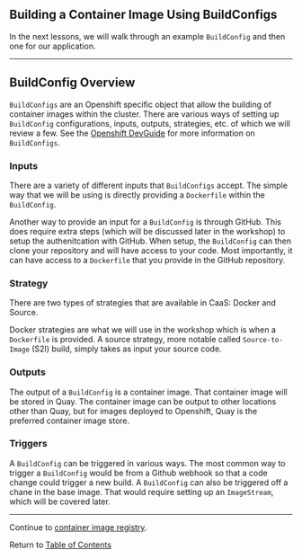 ## Building a Container Image Using BuildConfigs

In the next lessons, we will walk through an example `BuildConfig` and then one for our application. 

---

## BuildConfig Overview

`BuildConfigs` are an Openshift specific object that allow the building of container images within the cluster. There are various ways of setting up `BuildConfig` configurations, inputs, outputs, strategies, etc. of which we will review a few. See the [Openshift DevGuide](https://docs.openshift.com/container-platform/4.1/builds/understanding-buildconfigs.html) for more information on `BuildConfigs`. 

### Inputs

There are a variety of different inputs that `BuildConfigs` accept. The simple way that we will be using is directly providing a `Dockerfile` within the `BuildConfig`.

Another way to provide an input for a `BuildConfig` is through GitHub. This does require extra steps (which will be discussed later in the workshop) to setup the authenitcation with GitHub. When setup, the `BuildConfig` can then clone your repository and will have access to your code. Most importantly, it can have access to a `Dockerfile` that you provide in the GitHub repository. 

### Strategy

There are two types of strategies that are available in CaaS: Docker and Source. 

Docker strategies are what we will use in the workshop which is when a `Dockerfile` is provided. A source strategy, more notable called `Source-to-Image` (S2I) build, simply takes as input your source code. 

### Outputs

The output of a `BuildConfig` is a container image. That container image will be stored in Quay. The container image can be output to other locations other than Quay, but for images deployed to Openshift, Quay is the preferred container image store. 

### Triggers

A `BuildConfig` can be triggered in various ways. The most common way to trigger a `BuildConfig` would be from a Github webhook so that a code change could trigger a new build. A `BuildConfig` can also be triggered off a chane in the base image. That would require setting up an `ImageStream`, which will be covered later. 

---

Continue to [container image registry](./7-buildconfig.md).

Return to [Table of Contents](../README.md#agenda)